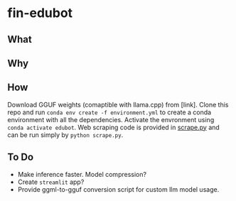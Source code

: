 # fin-edubot

## What


## Why

## How
Download GGUF weights (comaptible with llama.cpp) from [link]. Clone this repo and run `conda env create -f environment.yml` to create a conda environment with all the dependencies. Activate the envronment using `conda activate edubot`. Web scraping code is provided in [scrape.py](scrape.py) and can be run simply by `python scrape.py`.


## To Do

- Make inference faster. Model compression?
- Create `streamlit` app?
- Provide ggml-to-gguf conversion script for custom llm model usage.